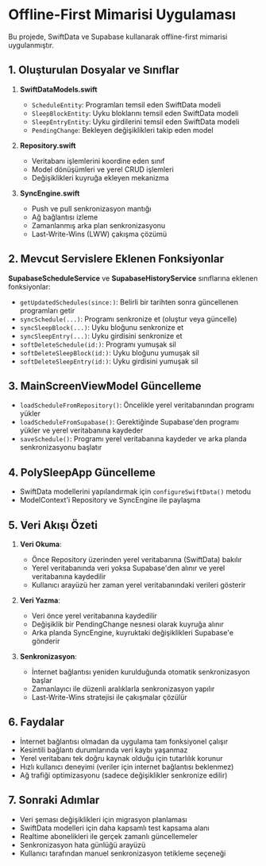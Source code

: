 # Offline-First Mimarisi Uygulaması

Bu projede, SwiftData ve Supabase kullanarak offline-first mimarisi uygulanmıştır. 

## 1. Oluşturulan Dosyalar ve Sınıflar

1. **SwiftDataModels.swift**
   - `ScheduleEntity`: Programları temsil eden SwiftData modeli
   - `SleepBlockEntity`: Uyku bloklarını temsil eden SwiftData modeli
   - `SleepEntryEntity`: Uyku girdilerini temsil eden SwiftData modeli
   - `PendingChange`: Bekleyen değişiklikleri takip eden model

2. **Repository.swift**
   - Veritabanı işlemlerini koordine eden sınıf
   - Model dönüşümleri ve yerel CRUD işlemleri
   - Değişiklikleri kuyruğa ekleyen mekanizma

3. **SyncEngine.swift**
   - Push ve pull senkronizasyon mantığı
   - Ağ bağlantısı izleme
   - Zamanlanmış arka plan senkronizasyonu
   - Last-Write-Wins (LWW) çakışma çözümü

## 2. Mevcut Servislere Eklenen Fonksiyonlar

**SupabaseScheduleService** ve **SupabaseHistoryService** sınıflarına eklenen fonksiyonlar:

- `getUpdatedSchedules(since:)`: Belirli bir tarihten sonra güncellenen programları getir
- `syncSchedule(...)`: Programı senkronize et (oluştur veya güncelle)
- `syncSleepBlock(...)`: Uyku bloğunu senkronize et
- `syncSleepEntry(...)`: Uyku girdisini senkronize et
- `softDeleteSchedule(id:)`: Programı yumuşak sil
- `softDeleteSleepBlock(id:)`: Uyku bloğunu yumuşak sil
- `softDeleteSleepEntry(id:)`: Uyku girdisini yumuşak sil

## 3. MainScreenViewModel Güncelleme

- `loadScheduleFromRepository()`: Öncelikle yerel veritabanından programı yükler
- `loadScheduleFromSupabase()`: Gerektiğinde Supabase'den programı yükler ve yerel veritabanına kaydeder
- `saveSchedule()`: Programı yerel veritabanına kaydeder ve arka planda senkronizasyonu başlatır

## 4. PolySleepApp Güncelleme

- SwiftData modellerini yapılandırmak için `configureSwiftData()` metodu
- ModelContext'i Repository ve SyncEngine ile paylaşma

## 5. Veri Akışı Özeti

1. **Veri Okuma**:
   - Önce Repository üzerinden yerel veritabanına (SwiftData) bakılır
   - Yerel veritabanında veri yoksa Supabase'den alınır ve yerel veritabanına kaydedilir
   - Kullanıcı arayüzü her zaman yerel veritabanındaki verileri gösterir

2. **Veri Yazma**:
   - Veri önce yerel veritabanına kaydedilir
   - Değişiklik bir PendingChange nesnesi olarak kuyruğa alınır
   - Arka planda SyncEngine, kuyruktaki değişiklikleri Supabase'e gönderir

3. **Senkronizasyon**:
   - İnternet bağlantısı yeniden kurulduğunda otomatik senkronizasyon başlar
   - Zamanlayıcı ile düzenli aralıklarla senkronizasyon yapılır
   - Last-Write-Wins stratejisi ile çakışmalar çözülür

## 6. Faydalar

- İnternet bağlantısı olmadan da uygulama tam fonksiyonel çalışır
- Kesintili bağlantı durumlarında veri kaybı yaşanmaz
- Yerel veritabanı tek doğru kaynak olduğu için tutarlılık korunur
- Hızlı kullanıcı deneyimi (veriler için internet bağlantısı beklenmez)
- Ağ trafiği optimizasyonu (sadece değişiklikler senkronize edilir)

## 7. Sonraki Adımlar

- Veri şeması değişiklikleri için migrasyon planlaması
- SwiftData modelleri için daha kapsamlı test kapsama alanı
- Realtime abonelikleri ile gerçek zamanlı güncellemeler
- Senkronizasyon hata günlüğü arayüzü
- Kullanıcı tarafından manuel senkronizasyon tetikleme seçeneği 